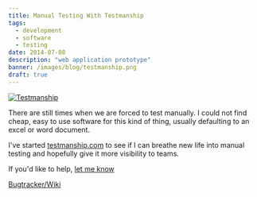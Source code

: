 ```yaml
---
title: Manual Testing With Testmanship
tags:
  - development
  - software
  - testing
date: 2014-07-08
description: "web application prototype"
banner: /images/blog/testmanship.png
draft: true
---
```


[![Testmanship](/images/blog/testmanship.png)](http://testmanship.com)

There are still times when we are forced to test manually. I could not find cheap, easy to use software for this kind of thing, usually defaulting to an excel or word document.

I've started [testmanship.com](http://testmanship.com) to see if I can breathe new life into manual testing and hopefully give it more visibility to teams.

If you'd like to help, [let me know](mailto:ryan@arg3.com?subject=Help%20with%20Testmanship)

[Bugtracker/Wiki](http://bugs.arg3.com/projects/testmanship)
